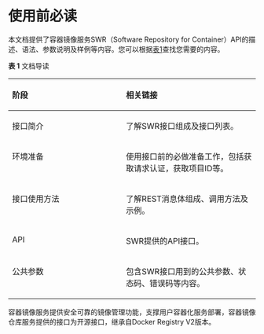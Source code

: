 # 使用前必读<a name="swr_02_0001"></a>

本文档提供了容器镜像服务SWR（Software Repository for Container）API的描述、语法、参数说明及样例等内容。您可以根据[表1](#table333417544226)查找您需要的内容。

**表 1**  文档导读

<a name="table333417544226"></a>
<table><thead align="left"><tr id="row23340540222"><th class="cellrowborder" valign="top" width="46%" id="mcps1.2.3.1.1"><p id="p12334254192218"><a name="p12334254192218"></a><a name="p12334254192218"></a>阶段</p>
</th>
<th class="cellrowborder" valign="top" width="54%" id="mcps1.2.3.1.2"><p id="p933495422216"><a name="p933495422216"></a><a name="p933495422216"></a>相关链接</p>
</th>
</tr>
</thead>
<tbody><tr id="row1269420575278"><td class="cellrowborder" valign="top" width="46%" headers="mcps1.2.3.1.1 "><p id="p1090283818346"><a name="p1090283818346"></a><a name="p1090283818346"></a>接口简介</p>
</td>
<td class="cellrowborder" valign="top" width="54%" headers="mcps1.2.3.1.2 "><p id="p1033435420224"><a name="p1033435420224"></a><a name="p1033435420224"></a>了解SWR接口组成及接口列表。</p>
</td>
</tr>
<tr id="row526714144284"><td class="cellrowborder" valign="top" width="46%" headers="mcps1.2.3.1.1 "><p id="p12241748173411"><a name="p12241748173411"></a><a name="p12241748173411"></a>环境准备</p>
</td>
<td class="cellrowborder" valign="top" width="54%" headers="mcps1.2.3.1.2 "><p id="p1433435452213"><a name="p1433435452213"></a><a name="p1433435452213"></a>使用接口前的必做准备工作，包括获取请求认证，获取项目ID等。</p>
</td>
</tr>
<tr id="row233411546227"><td class="cellrowborder" valign="top" width="46%" headers="mcps1.2.3.1.1 "><p id="p74771454123413"><a name="p74771454123413"></a><a name="p74771454123413"></a>接口使用方法</p>
</td>
<td class="cellrowborder" valign="top" width="54%" headers="mcps1.2.3.1.2 "><p id="p1333405413221"><a name="p1333405413221"></a><a name="p1333405413221"></a>了解REST消息体组成、调用方法及示例。</p>
</td>
</tr>
<tr id="row233485492216"><td class="cellrowborder" valign="top" width="46%" headers="mcps1.2.3.1.1 "><p id="p550815293520"><a name="p550815293520"></a><a name="p550815293520"></a>API</p>
</td>
<td class="cellrowborder" valign="top" width="54%" headers="mcps1.2.3.1.2 "><p id="p158557202817"><a name="p158557202817"></a><a name="p158557202817"></a>SWR提供的API接口。</p>
</td>
</tr>
<tr id="row3753171113615"><td class="cellrowborder" valign="top" width="46%" headers="mcps1.2.3.1.1 "><p id="p15755915368"><a name="p15755915368"></a><a name="p15755915368"></a>公共参数</p>
</td>
<td class="cellrowborder" valign="top" width="54%" headers="mcps1.2.3.1.2 "><p id="p275520123620"><a name="p275520123620"></a><a name="p275520123620"></a>包含SWR接口用到的公共参数、状态码、错误码等内容。</p>
</td>
</tr>
</tbody>
</table>

容器镜像服务提供安全可靠的镜像管理功能，支撑用户容器化服务部署，容器镜像仓库服务提供的接口为开源接口，继承自Docker Registry V2版本。

